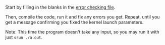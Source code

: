 Start by filling in the blanks in the [error checking file](error_checking.hpp).

Then, compile the code, run it and fix any errors you get.
Repeat, until you get a message confirming you fixed the kernel launch parameters.

Note: This time the program doesn't take any input, so you may run it with just `srun ./a.out`.
